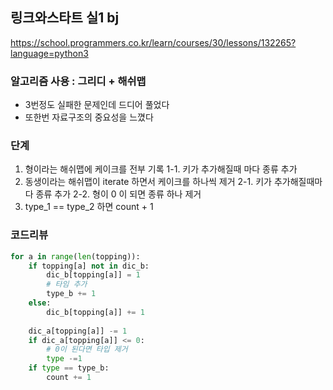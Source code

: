 
## 링크와스타트 실1 bj
https://school.programmers.co.kr/learn/courses/30/lessons/132265?language=python3

### 알고리즘 사용 : 그리디 + 해쉬맵
- 3번정도 실패한 문제인데 드디어 풀었다
- 또한번 자료구조의 중요성을 느꼈다

### 단계
1. 형이라는 해쉬맵에 케이크를 전부 기록
1-1. 키가 추가해질때 마다 종류 추가
2. 동생이라는 해쉬맵이 iterate 하면서 케이크를 하나씩 제거
2-1. 키가 추가해질때마다 종류 추가
2-2. 형이 0 이 되면 종류 하나 제거
3. type_1 == type_2 하면 count + 1

### 코드리뷰
```py
for a in range(len(topping)):
    if topping[a] not in dic_b:
        dic_b[topping[a]] = 1
        # 타임 추가
        type_b += 1
    else:
        dic_b[topping[a]] += 1
        
    dic_a[topping[a]] -= 1
    if dic_a[topping[a]] <= 0:
        # 0이 된다면 타입 제거
        type -=1
    if type == type_b:
        count += 1
               
```
